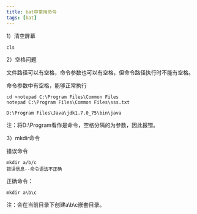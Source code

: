 ```yaml
---
title: bat中常用命令
tags: [bat]
---
```


1）清空屏幕

```
cls
```

2）空格问题

文件路径可以有空格，命令参数也可以有空格，但命令路径执行时不能有空格。

命令参数中有空格，能够正常执行

```
cd >notepad C:\Program Files\Common Files
notepad C:\Program Files\Common Files\sss.txt
```

```
D:\Program Files\Java\jdk1.7.0_75\bin\java
```

注：将D:\Program看作是命令，空格分隔的为参数，因此报错。

3）mkdir命令

错误命令

```
mkdir a/b/c
错误信息--命令语法不正确
```

正确命令：

```
mkdir a\b\c
```

注：会在当前目录下创建a\b\c嵌套目录。